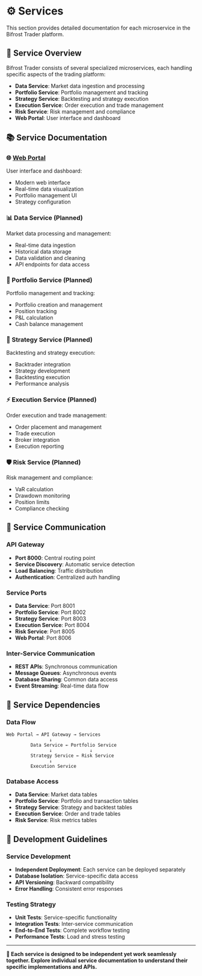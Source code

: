 # ⚙️ Services

This section provides detailed documentation for each microservice in the Bifrost Trader platform.

## 🎯 **Service Overview**

Bifrost Trader consists of several specialized microservices, each handling specific aspects of the trading platform:

- **Data Service**: Market data ingestion and processing
- **Portfolio Service**: Portfolio management and tracking
- **Strategy Service**: Backtesting and strategy execution
- **Execution Service**: Order execution and trade management
- **Risk Service**: Risk management and compliance
- **Web Portal**: User interface and dashboard

## 📚 **Service Documentation**

### **🌐 [Web Portal](web-portal.md)**
User interface and dashboard:
- Modern web interface
- Real-time data visualization
- Portfolio management UI
- Strategy configuration

### **📊 Data Service** (Planned)
Market data processing and management:
- Real-time data ingestion
- Historical data storage
- Data validation and cleaning
- API endpoints for data access

### **💼 Portfolio Service** (Planned)
Portfolio management and tracking:
- Portfolio creation and management
- Position tracking
- P&L calculation
- Cash balance management

### **🧠 Strategy Service** (Planned)
Backtesting and strategy execution:
- Backtrader integration
- Strategy development
- Backtesting execution
- Performance analysis

### **⚡ Execution Service** (Planned)
Order execution and trade management:
- Order placement and management
- Trade execution
- Broker integration
- Execution reporting

### **🛡️ Risk Service** (Planned)
Risk management and compliance:
- VaR calculation
- Drawdown monitoring
- Position limits
- Compliance checking

## 🔄 **Service Communication**

### **API Gateway**
- **Port 8000**: Central routing point
- **Service Discovery**: Automatic service detection
- **Load Balancing**: Traffic distribution
- **Authentication**: Centralized auth handling

### **Service Ports**
- **Data Service**: Port 8001
- **Portfolio Service**: Port 8002
- **Strategy Service**: Port 8003
- **Execution Service**: Port 8004
- **Risk Service**: Port 8005
- **Web Portal**: Port 8006

### **Inter-Service Communication**
- **REST APIs**: Synchronous communication
- **Message Queues**: Asynchronous events
- **Database Sharing**: Common data access
- **Event Streaming**: Real-time data flow

## 🎯 **Service Dependencies**

### **Data Flow**
```
Web Portal → API Gateway → Services
                ↓
         Data Service ← Portfolio Service
                ↓              ↓
         Strategy Service ← Risk Service
                ↓
         Execution Service
```

### **Database Access**
- **Data Service**: Market data tables
- **Portfolio Service**: Portfolio and transaction tables
- **Strategy Service**: Strategy and backtest tables
- **Execution Service**: Order and trade tables
- **Risk Service**: Risk metrics tables

## 🚀 **Development Guidelines**

### **Service Development**
- **Independent Deployment**: Each service can be deployed separately
- **Database Isolation**: Service-specific data access
- **API Versioning**: Backward compatibility
- **Error Handling**: Consistent error responses

### **Testing Strategy**
- **Unit Tests**: Service-specific functionality
- **Integration Tests**: Inter-service communication
- **End-to-End Tests**: Complete workflow testing
- **Performance Tests**: Load and stress testing

---

**🎯 Each service is designed to be independent yet work seamlessly together. Explore individual service documentation to understand their specific implementations and APIs.**

